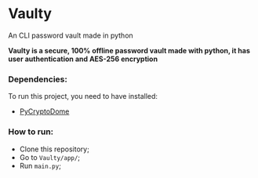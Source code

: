 # Vaulty
An CLI password vault made in python

**Vaulty is a secure, 100% offline password vault made with python, it has user authentication and AES-256 encryption**

### Dependencies:
 To run this project, you need to have installed:
 - [PyCryptoDome](https://pypi.org/project/pycryptodome/)

### How to run:
 - Clone this repository;  
 - Go to ```Vaulty/app/```;  
 - Run `main.py`;  
